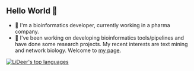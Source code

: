 ## Hello World 🎈
- 🧬 I'm a bioinformatics developer, currently working in a pharma company.
- 🔬 I've been working on developing bioinformatics tools/pipelines and have done some research projects. My recent interests are text mining and network biology. Welcome to <a href="https://lzlniu.github.io" target=”_blank”>my page</a>.

[![LiDeer's top languages](https://github-readme-stats.vercel.app/api/top-langs/?username=lzlniu&layout=compact&langs_count=6&hide=html,css,jupyter%20notebook&hide_title=true&hide_border=true&theme=nord)](https://github.com/anuraghazra/github-readme-stats)

<!--

<p><a href="https://github.com/anuraghazra/github-readme-stats"><img src="https://github-readme-stats.vercel.app/api/top-langs/?username=lzlniu&layout=compact&langs_count=6&hide=Jupyter Notebook,html,css&hide_title=true&hide_border=true&theme=nord" alt="LiDeer's top languages"/></a></p>

**lzlniu/lzlniu** is a ✨ _special_ ✨ repository because its `README.md` (this file) appears on your GitHub profile.

Here are some ideas to get you started:

- 🔭 I’m currently working on ...
- 🌱 I’m currently learning ...
- 👯 I’m looking to collaborate on ...
- 🤔 I’m looking for help with ...
- 💬 Ask me about ...
- 📫 How to reach me: ...
- 😄 Pronouns: ...
- ⚡ Fun fact: ...
-->
